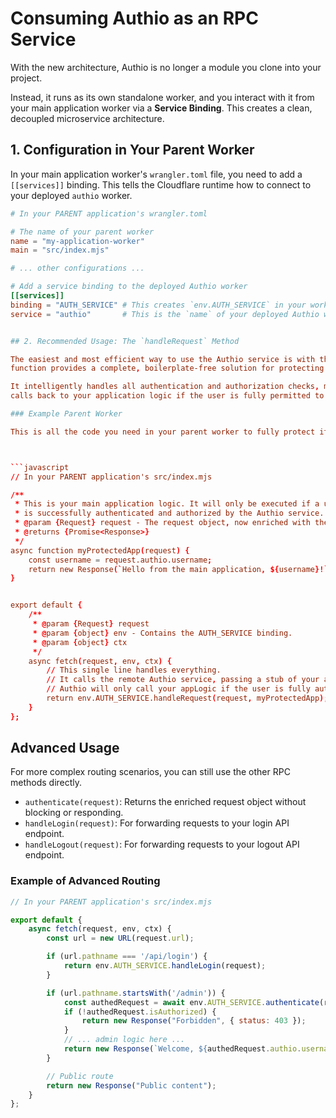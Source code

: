 # Consuming Authio as an RPC Service

With the new architecture, Authio is no longer a module you clone into your project. 

Instead, it runs as its own standalone worker, and you interact with it from your main application worker via a **Service Binding**. This creates a
clean, decoupled microservice architecture.

## 1. Configuration in Your Parent Worker

In your main application worker's `wrangler.toml` file, you need to add a `[[services]]` binding. This tells the
Cloudflare runtime how to connect to your deployed `authio` worker.

```toml
# In your PARENT application's wrangler.toml

# The name of your parent worker
name = "my-application-worker"
main = "src/index.mjs"

# ... other configurations ...

# Add a service binding to the deployed Authio worker
[[services]]
binding = "AUTH_SERVICE" # This creates `env.AUTH_SERVICE` in your worker
service = "authio"       # This is the `name` of your deployed Authio worker


## 2. Recommended Usage: The `handleRequest` Method

The easiest and most efficient way to use the Authio service is with the `handleRequest` RPC method. This high-level
function provides a complete, boilerplate-free solution for protecting your application logic.

It intelligently handles all authentication and authorization checks, manages redirects and error responses, and only
calls back to your application logic if the user is fully permitted to access the resource.

### Example Parent Worker

This is all the code you need in your parent worker to fully protect it using Authio.



```javascript
// In your PARENT application's src/index.mjs

/**
 * This is your main application logic. It will only be executed if a user
 * is successfully authenticated and authorized by the Authio service.
 * @param {Request} request - The request object, now enriched with the `authio` context.
 * @returns {Promise<Response>}
 */
async function myProtectedApp(request) {
    const username = request.authio.username;
    return new Response(`Hello from the main application, ${username}!`);
}


export default {
    /**
     * @param {Request} request
     * @param {object} env - Contains the AUTH_SERVICE binding.
     * @param {object} ctx
     */
    async fetch(request, env, ctx) {
        // This single line handles everything.
        // It calls the remote Authio service, passing a stub of your application logic.
        // Authio will only call your appLogic if the user is fully authorized.
        return env.AUTH_SERVICE.handleRequest(request, myProtectedApp);
    }
};
```


## Advanced Usage

For more complex routing scenarios, you can still use the other RPC methods directly.

- `authenticate(request)`: Returns the enriched request object without blocking or responding.
- `handleLogin(request)`: For forwarding requests to your login API endpoint.
- `handleLogout(request)`: For forwarding requests to your logout API endpoint.

### Example of Advanced Routing

```javascript
// In your PARENT application's src/index.mjs

export default {
    async fetch(request, env, ctx) {
        const url = new URL(request.url);

        if (url.pathname === '/api/login') {
            return env.AUTH_SERVICE.handleLogin(request);
        }

        if (url.pathname.startsWith('/admin')) {
            const authedRequest = await env.AUTH_SERVICE.authenticate(request);
            if (!authedRequest.isAuthorized) {
                return new Response("Forbidden", { status: 403 });
            }
            // ... admin logic here ...
            return new Response(`Welcome, ${authedRequest.authio.username}`);
        }

        // Public route
        return new Response("Public content");
    }
};






